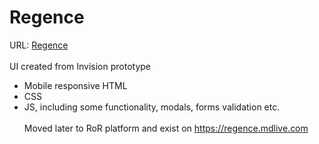 # Regence
URL: <a href="https://ashykh.github.io/Regence/">Regence</a><br><br>
UI created from Invision prototype
- Mobile responsive HTML
- CSS
- JS, including some functionality, modals, forms validation etc.
<br><br>
Moved later to RoR platform and exist on <a href="https://regence.mdlive.com">https://regence.mdlive.com</a>